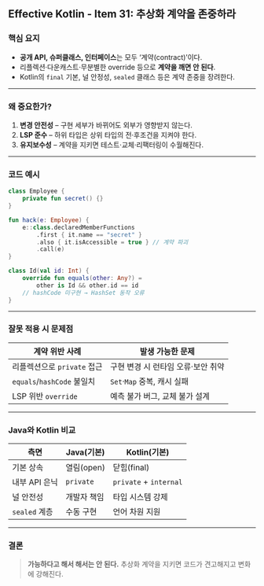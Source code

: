 ## Effective Kotlin - Item 31: 추상화 계약을 존중하라

### 핵심 요지

- **공개 API, 슈퍼클래스, 인터페이스**는 모두 ‘계약(contract)’이다.
- 리플렉션·다운캐스트·무분별한 override 등으로 **계약을 깨면 안 된다**.
- Kotlin의 `final` 기본, 널 안정성, `sealed` 클래스 등은 계약 존중을 장려한다.

---

### 왜 중요한가?

1. **변경 안전성** – 구현 세부가 바뀌어도 외부가 영향받지 않는다.
2. **LSP 준수** – 하위 타입은 상위 타입의 전·후조건을 지켜야 한다.
3. **유지보수성** – 계약을 지키면 테스트·교체·리팩터링이 수월해진다.

---

### 코드 예시

```kotlin
class Employee {
    private fun secret() {}
}

fun hack(e: Employee) {
    e::class.declaredMemberFunctions
        .first { it.name == "secret" }
        .also { it.isAccessible = true } // 계약 파괴
        .call(e)
}
```

```kotlin
class Id(val id: Int) {
    override fun equals(other: Any?) =
        other is Id && other.id == id
    // hashCode 미구현 → HashSet 동작 오류
}
```

---

### 잘못 적용 시 문제점

| 계약 위반 사례              | 발생 가능한 문제                   |
| --------------------------- | ---------------------------------- |
| 리플렉션으로 `private` 접근 | 구현 변경 시 런타임 오류·보안 취약 |
| `equals`/`hashCode` 불일치  | `Set`·`Map` 중복, 캐시 실패        |
| LSP 위반 `override`         | 예측 불가 버그, 교체 불가 설계     |

---

### Java와 Kotlin 비교

| 측면          | Java(기본)  | Kotlin(기본)           |
| ------------- | ----------- | ---------------------- |
| 기본 상속     | 열림(open)  | 닫힘(final)            |
| 내부 API 은닉 | `private`   | `private` + `internal` |
| 널 안전성     | 개발자 책임 | 타입 시스템 강제       |
| `sealed` 계층 | 수동 구현   | 언어 차원 지원         |

---

### 결론

> **가능하다고 해서 해서는 안 된다.** 추상화 계약을 지키면 코드가 견고해지고 변화에 강해진다.
